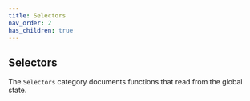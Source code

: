 ```yaml
---
title: Selectors
nav_order: 2
has_children: true
---
```


## Selectors

The `Selectors` category documents functions that read from the global state.